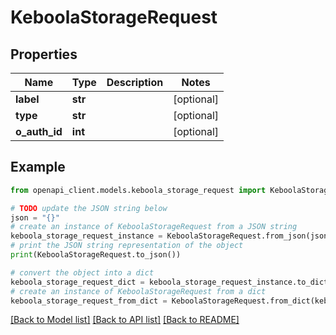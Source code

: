 # KeboolaStorageRequest


## Properties

Name | Type | Description | Notes
------------ | ------------- | ------------- | -------------
**label** | **str** |  | [optional] 
**type** | **str** |  | [optional] 
**o_auth_id** | **int** |  | [optional] 

## Example

```python
from openapi_client.models.keboola_storage_request import KeboolaStorageRequest

# TODO update the JSON string below
json = "{}"
# create an instance of KeboolaStorageRequest from a JSON string
keboola_storage_request_instance = KeboolaStorageRequest.from_json(json)
# print the JSON string representation of the object
print(KeboolaStorageRequest.to_json())

# convert the object into a dict
keboola_storage_request_dict = keboola_storage_request_instance.to_dict()
# create an instance of KeboolaStorageRequest from a dict
keboola_storage_request_from_dict = KeboolaStorageRequest.from_dict(keboola_storage_request_dict)
```
[[Back to Model list]](../README.md#documentation-for-models) [[Back to API list]](../README.md#documentation-for-api-endpoints) [[Back to README]](../README.md)


